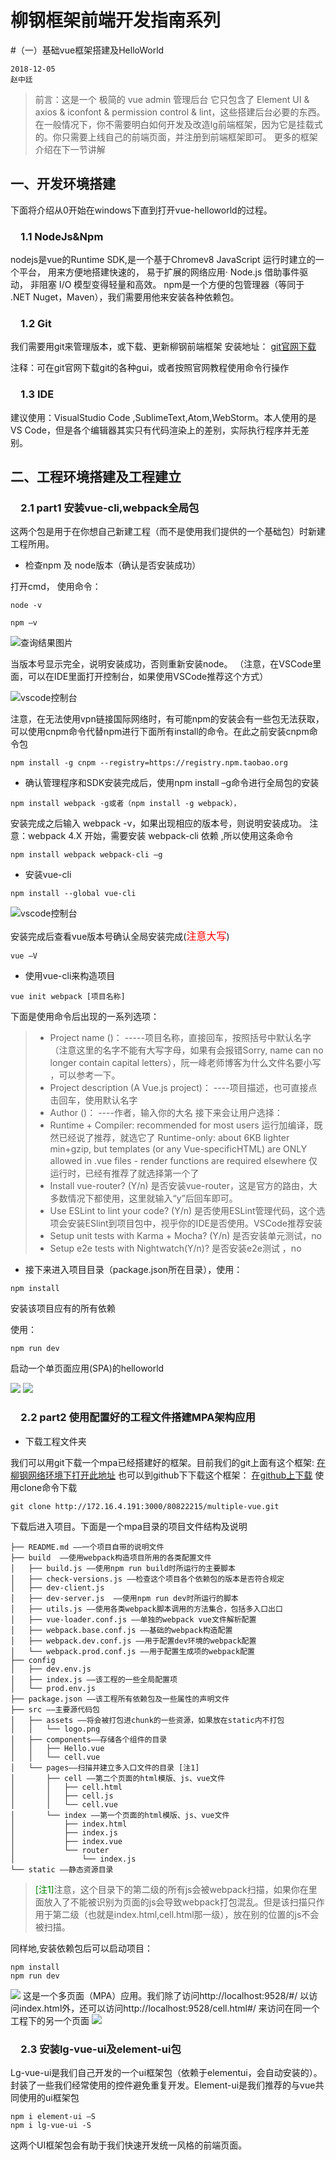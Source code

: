 柳钢框架前端开发指南系列
===========
#（一）基础vue框架搭建及HelloWorld

    2018-12-05
    赵中廷


> 前言：这是一个 极简的 vue admin 管理后台 它只包含了 Element UI & axios & iconfont & permission control & lint，这些搭建后台必要的东西。在一般情况下，你不需要明白如何开发及改造lg前端框架，因为它是挂载式的。你只需要上线自己的前端页面，并注册到前端框架即可。
更多的框架介绍在下一节讲解
>

## 一、开发环境搭建



下面将介绍从0开始在windows下直到打开vue-helloworld的过程。


### &emsp;1.1	NodeJs&Npm
nodejs是vue的Runtime SDK,是一个基于Chromev8 JavaScript 运行时建立的一个平台， 用来方便地搭建快速的， 易于扩展的网络应用· Node.js 借助事件驱动， 非阻塞 I/O 模型变得轻量和高效。
npm是一个方便的包管理器（等同于 \.NET Nuget，Maven），我们需要用他来安装各种依赖包。

### &emsp;1.2 Git
我们需要用git来管理版本，或下载、更新柳钢前端框架
安装地址：
[git官网下载](https://git-scm.com/download/win)

注释：可在git官网下载git的各种gui，或者按照官网教程使用命令行操作


### &emsp;1.3 IDE
建议使用：VisualStudio Code ,SublimeText,Atom,WebStorm。本人使用的是VS Code，但是各个编辑器其实只有代码渲染上的差别，实际执行程序并无差别。
## 二、工程环境搭建及工程建立
### &emsp;2.1 part1	安装vue-cli,webpack全局包
这两个包是用于在你想自己新建工程（而不是使用我们提供的一个基础包）时新建工程所用。
+ 检查npm 及 node版本（确认是否安装成功）

打开cmd， 使用命令：
```
node -v
```
```
npm –v
```

![查询结果图片](/static/doc/intro1/pic/1.png)

当版本号显示完全，说明安装成功，否则重新安装node。
（注意，在VSCode里面，可以在IDE里面打开控制台，如果使用VSCode推荐这个方式）

![vscode控制台](/static/doc/intro1/pic/2.png)

注意，在无法使用vpn链接国际网络时，有可能npm的安装会有一些包无法获取，可以使用cnpm命令代替npm进行下面所有install的命令。在此之前安装cnpm命令包
```
npm install -g cnpm --registry=https://registry.npm.taobao.org
```
+ 确认管理程序和SDK安装完成后，使用npm install –g命令进行全局包的安装

```
npm install webpack -g或者（npm install -g webpack），
```
安装完成之后输入 webpack -v，如果出现相应的版本号，则说明安装成功。
注意：webpack 4.X 开始，需要安装 webpack-cli 依赖 ,所以使用这条命令
```
npm install webpack webpack-cli –g
```
+ 安装vue-cli

```
npm install --global vue-cli
```

![vscode控制台](/static/doc/intro1/pic/3.png)

安装完成后查看vue版本号确认全局安装完成(<font color=red size=3>注意大写</font>)
```
vue –V
```
+ 使用vue-cli来构造项目

```
vue init webpack [项目名称]
```
下面是使用命令后出现的一系列选项：
>+ Project name ()： -----项目名称，直接回车，按照括号中默认名字（注意这里的名字不能有大写字母，如果有会报错Sorry, name can no longer contain capital letters），阮一峰老师博客为什么文件名要小写 ，可以参考一下。
>+ Project description (A Vue.js project)： ----项目描述，也可直接点击回车，使用默认名字
>+ Author ()： ----作者，输入你的大名
接下来会让用户选择：
>+ Runtime + Compiler: recommended for most users 运行加编译，既然已经说了推荐，就选它了
Runtime-only: about 6KB lighter min+gzip, but templates (or any Vue-specificHTML) are ONLY allowed in .vue files - render functions are required elsewhere 仅运行时，已经有推荐了就选择第一个了
>+ Install vue-router? (Y/n) 是否安装vue-router，这是官方的路由，大多数情况下都使用，这里就输入“y”后回车即可。
>+ Use ESLint to lint your code? (Y/n) 是否使用ESLint管理代码，这个选项会安装ESlint到项目包中，视乎你的IDE是否使用。VSCode推荐安装 
>+ Setup unit tests with Karma + Mocha? (Y/n) 是否安装单元测试，no
>+ Setup e2e tests with Nightwatch(Y/n)? 是否安装e2e测试 ，no 

+ 接下来进入项目目录（package.json所在目录），使用：

```
npm install
```
安装该项目应有的所有依赖

使用：
```
npm run dev
```
启动一个单页面应用(SPA)的helloworld

![](/static/doc/intro1/pic/4.png)
![](/static/doc/intro1/pic/5.png)

### &emsp;2.2 part2	使用配置好的工程文件搭建MPA架构应用
+ 下载工程文件夹

我们可以用git下载一个mpa已经搭建好的框架。目前我们的git上面有这个框架:
[在柳钢网络环境下打开此地址](http://172.16.4.191:3000/80822215/multiple-vue.git)
也可以到github下下载这个框架：
[在github上下载](https://github.com/zztdandan/multiple-vue-page.git)
使用clone命令下载
```
git clone http://172.16.4.191:3000/80822215/multiple-vue.git
```
下载后进入项目。下面是一个mpa目录的项目文件结构及说明

    ├── README.md ——一个项目自带的说明文件
    ├── build  ——使用webpack构造项目所用的各类配置文件
    │   ├── build.js ——使用npm run build时所运行的主要脚本
    │   ├── check-versions.js ——检查这个项目各个依赖包的版本是否符合规定
    │   ├── dev-client.js 
    │   ├── dev-server.js  ——使用npm run dev时所运行的脚本
    │   ├── utils.js ——使用各类webpack脚本调用的方法集合，包括多入口出口
    │   ├── vue-loader.conf.js ——单独的webpack vue文件解析配置
    │   ├── webpack.base.conf.js ——基础的webpack构造配置
    │   ├── webpack.dev.conf.js ——用于配置dev环境的webpack配置
    │   └── webpack.prod.conf.js ——用于配置生成项的webpack配置
    ├── config  
    │   ├── dev.env.js
    │   ├── index.js ——该工程的一些全局配置项
    │   └── prod.env.js
    ├── package.json ——该工程所有依赖包及一些属性的声明文件
    ├── src ——主要源代码包
    │   ├── assets ——将会被打包进chunk的一些资源，如果放在static内不打包
    │   │   └── logo.png
    │   ├── components——存储各个组件的目录
    │   │   ├── Hello.vue
    │   │   └── cell.vue
    │   └── pages——扫描并建立多入口文件的目录 [注1]
    │       ├── cell ——第二个页面的html模版、js、vue文件
    │       │   ├── cell.html
    │       │   ├── cell.js
    │       │   └── cell.vue
    │       └── index ——第一个页面的html模版、js、vue文件
    │           ├── index.html
    │           ├── index.js
    │           ├── index.vue
    │           └── router
    │               └── index.js
    └── static ——静态资源目录

><font color=green>[注1]</font>注意，这个目录下的第二级的所有js会被webpack扫描，如果你在里面放入了不能被识别为页面的js会导致webpack打包混乱。但是该扫描只作用于第二级（也就是index.html,cell.html那一级），放在别的位置的js不会被扫描。


同样地,安装依赖包后可以启动项目：
```
npm install
npm run dev
```
![](/static/doc/intro1/pic/6.png)
这是一个多页面（MPA）应用。我们除了访问http://localhost:9528/#/ 以访问index.html外，还可以访问http://localhost:9528/cell.html#/ 来访问在同一个工程下的另一个页面
![](/static/doc/intro1/pic/7.png)


### &emsp;2.3	安装lg-vue-ui及element-ui包
Lg-vue-ui是我们自己开发的一个ui框架包（依赖于elementui，会自动安装的）。封装了一些我们经常使用的控件避免重复开发。Element-ui是我们推荐的与vue共同使用的ui框架包
```
npm i element-ui –S
npm i lg-vue-ui -S
```
这两个UI框架包会有助于我们快速开发统一风格的前端页面。


